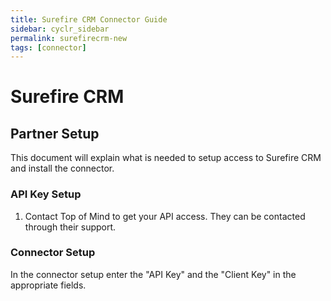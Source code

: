 ```yaml
---
title: Surefire CRM Connector Guide
sidebar: cyclr_sidebar
permalink: surefirecrm-new
tags: [connector]
---
```


# Surefire CRM #

## Partner Setup ##

This document will explain what is needed to setup access to Surefire CRM and install the connector.

### API Key Setup ###

1. Contact Top of Mind to get your API access. They can be contacted through their support.

### Connector Setup ###
In the connector setup enter the "API Key" and the "Client Key" in the appropriate fields.